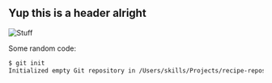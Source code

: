 ## Yup this is a header alright

![Stuff](https://c8.alamy.com/comp/2BD1AK3/set-of-many-animals-and-nature-things-on-white-background-illustration-2BD1AK3.jpg)

Some random code:

``` bash
$ git init
Initialized empty Git repository in /Users/skills/Projects/recipe-repository/.git/
```
